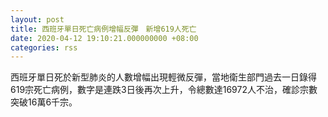 ```yaml
---
layout: post
title: 西班牙單日死亡病例增幅反彈　新增619人死亡
date: 2020-04-12 19:10:21.000000000 +08:00
categories: rss
---
```


西班牙單日死於新型肺炎的人數增幅出現輕微反彈，當地衛生部門過去一日錄得619宗死亡病例，數字是連跌3日後再次上升，令總數達16972人不治，確診宗數突破16萬6千宗。
